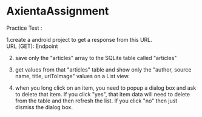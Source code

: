 # AxientaAssignment

Practice Test :

1.create a android project to get a response from this URL.       
      URL (GET):  Endpoint

2. save only the "articles" array to the SQLite table called "articles"

3. get values from that "articles" table and show only the "author, source name, title, urlToImage" values on a List view.

4. when you long click on an item, you need to popup a dialog box and ask to delete that item. If you click "yes", that item data will need to delete from the table and then refresh the list. If you click "no" then just dismiss the dialog box.
